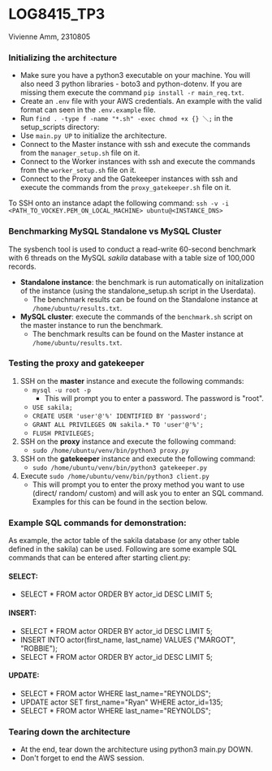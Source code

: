 # LOG8415_TP3
Vivienne Amm, 2310805

### Initializing the architecture
- Make sure you have a python3 executable on your machine. You will also need 3 python libraries - boto3 and python-dotenv. If you are missing them execute the command `pip install -r main_req.txt`.
- Create an `.env` file with your AWS credentials. An example with the valid format can seen in the `.env.example` file.
- Run `find . -type f -name "*.sh" -exec chmod +x {} ＼;`  in the setup_scripts directory: 
- Use `main.py UP` to initialize the architecture.
- Connect to the Master instance with ssh and execute the commands from the `manager_setup.sh` file on it.
- Connect to the Worker instances with ssh and execute the commands from the `worker_setup.sh` file on it.
- Connect to the Proxy and the Gatekeeper instances with ssh and execute the commands from the `proxy_gatekeeper.sh` file on it.

To SSH onto an instance adapt the following command:
`ssh -v -i <PATH_TO_VOCKEY.PEM_ON_LOCAL_MACHINE> ubuntu@<INSTANCE_DNS>`

### Benchmarking MySQL Standalone vs MySQL Cluster
The sysbench tool is used to conduct a read-write 60-second benchmark with 6 threads on the MySQL _sakila_ database with a table size of 100,000 records.
- **Standalone instance**: the benchmark is run automatically on initalization of the instance (using the standalone_setup.sh script in the Userdata). 
   - The benchmark results can be found on the Standalone instance at `/home/ubuntu/results.txt`.
- **MySQL cluster**: execute the commands of the `benchmark.sh` script on the master instance to run the benchmark.
   - The benchmark results can be found on the Master instance at `/home/ubuntu/results.txt`.


### Testing the proxy and gatekeeper
1. SSH on the **master** instance and execute the following commands:
    - `mysql -u root -p`
      - This will prompt you to enter a password. The password is "root".
    - `USE sakila; `
    - `CREATE USER 'user'@'%' IDENTIFIED BY 'password';`
    - `GRANT ALL PRIVILEGES ON sakila.* TO 'user'@'%'; `
    - `FLUSH PRIVILEGES;`
2. SSH on the **proxy** instance and execute the following command:
    - `sudo /home/ubuntu/venv/bin/python3 proxy.py`
3. SSH on the **gatekeeper** instance and execute the following command:
    - `sudo /home/ubuntu/venv/bin/python3 gatekeeper.py`
4. Execute `sudo /home/ubuntu/venv/bin/python3 client.py`
    - This will prompt you to enter the proxy method you want to use (direct/ random/ custom) and will ask you to enter an SQL command. 
      Examples for this can be found in the section below.


### Example SQL commands for demonstration: 
As example, the actor table of the sakila database (or any other table defined in the sakila) can be used.
Following are some example SQL commands that can be entered after starting client.py:

#### SELECT:
- SELECT * FROM actor ORDER BY actor_id DESC LIMIT 5;

#### INSERT:
- SELECT * FROM actor ORDER BY actor_id DESC LIMIT 5;
- INSERT INTO actor(first_name, last_name) VALUES ("MARGOT", "ROBBIE");
- SELECT * FROM actor ORDER BY actor_id DESC LIMIT 5;

#### UPDATE:
- SELECT * FROM actor WHERE last_name="REYNOLDS";
- UPDATE actor SET first_name="Ryan" WHERE actor_id=135;
- SELECT * FROM actor WHERE last_name="REYNOLDS";

### Tearing down the architecture
- At the end, tear down the architecture using python3 main.py DOWN.
- Don't forget to end the AWS session.

